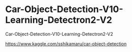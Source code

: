 # Car-Object-Detection-V10-Learning-Detectron2-V2
Car-Object-Detection-V10-Learning-Detectron2-V2

https://www.kaggle.com/sshikamaru/car-object-detection
